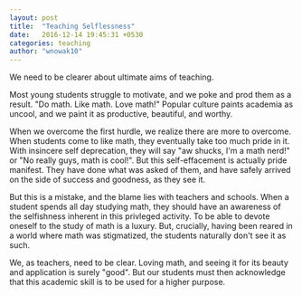 ```yaml
---
layout: post
title:  "Teaching Selflessness"
date:   2016-12-14 19:45:31 +0530
categories: teaching
author: "wnowak10"
---
```


We need to be clearer about ultimate aims of teaching.

 
Most young students struggle to motivate, and we poke and prod them as a result. "Do math. Like math. Love math!" Popular culture paints academia as uncool, and we paint it as productive, beautiful, and worthy.

When we overcome the first hurdle, we realize there are more to overcome. When students come to like math, they eventually take too much pride in it. With insincere self deprecation, they will say "aw shucks, I'm a math nerd!" or "No really guys, math is cool!". But this self-effacement is actually pride manifest. They have done what was asked of them, and have safely arrived on the side of success and goodness, as they see it.

But this is a mistake, and the blame lies with teachers and schools. When a student spends all day studying math, they should have an awareness of the selfishness inherent in this privleged activity. To be able to devote oneself to the study of math is a luxury. But, crucially, having been reared in a world where math was stigmatized, the students naturally don't see it as such. 

We, as teachers, need to be clear. Loving math, and seeing it for its beauty and application is surely "good". But our students must then acknowledge that this academic skill is to be used for a higher purpose.  

